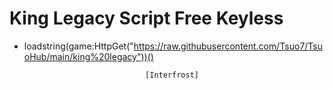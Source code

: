 # King Legacy Script Free Keyless
- loadstring(game:HttpGet("https://raw.githubusercontent.com/Tsuo7/TsuoHub/main/king%20legacy"))()






                                 [Interfrost]
